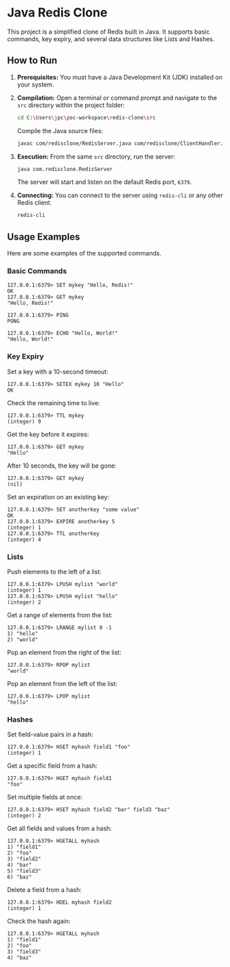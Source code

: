 # Java Redis Clone

This project is a simplified clone of Redis built in Java. It supports basic commands, key expiry, and several data structures like Lists and Hashes.

## How to Run

1.  **Prerequisites:** You must have a Java Development Kit (JDK) installed on your system.

2.  **Compilation:** Open a terminal or command prompt and navigate to the `src` directory within the project folder:
    ```sh
    cd C:\Users\jpc\poc-workspace\redis-clone\src
    ```
    Compile the Java source files:
    ```sh
    javac com/redisclone/RedisServer.java com/redisclone/ClientHandler.java com/redisclone/RedisObject.java
    ```

3.  **Execution:** From the same `src` directory, run the server:
    ```sh
    java com.redisclone.RedisServer
    ```
    The server will start and listen on the default Redis port, `6379`.

4.  **Connecting:** You can connect to the server using `redis-cli` or any other Redis client.
    ```sh
    redis-cli
    ```

## Usage Examples

Here are some examples of the supported commands.

### Basic Commands

```
127.0.0.1:6379> SET mykey "Hello, Redis!"
OK
127.0.0.1:6379> GET mykey
"Hello, Redis!"

127.0.0.1:6379> PING
PONG

127.0.0.1:6379> ECHO "Hello, World!"
"Hello, World!"
```

### Key Expiry

Set a key with a 10-second timeout:
```
127.0.0.1:6379> SETEX mykey 10 "Hello"
OK
```

Check the remaining time to live:
```
127.0.0.1:6379> TTL mykey
(integer) 9
```

Get the key before it expires:
```
127.0.0.1:6379> GET mykey
"Hello"
```

After 10 seconds, the key will be gone:
```
127.0.0.1:6379> GET mykey
(nil)
```

Set an expiration on an existing key:
```
127.0.0.1:6379> SET anotherkey "some value"
OK
127.0.0.1:6379> EXPIRE anotherkey 5
(integer) 1
127.0.0.1:6379> TTL anotherkey
(integer) 4
```

### Lists

Push elements to the left of a list:
```
127.0.0.1:6379> LPUSH mylist "world"
(integer) 1
127.0.0.1:6379> LPUSH mylist "hello"
(integer) 2
```

Get a range of elements from the list:
```
127.0.0.1:6379> LRANGE mylist 0 -1
1) "hello"
2) "world"
```

Pop an element from the right of the list:
```
127.0.0.1:6379> RPOP mylist
"world"
```

Pop an element from the left of the list:
```
127.0.0.1:6379> LPOP mylist
"hello"
```

### Hashes

Set field-value pairs in a hash:
```
127.0.0.1:6379> HSET myhash field1 "foo"
(integer) 1
```

Get a specific field from a hash:
```
127.0.0.1:6379> HGET myhash field1
"foo"
```

Set multiple fields at once:
```
127.0.0.1:6379> HSET myhash field2 "bar" field3 "baz"
(integer) 2
```

Get all fields and values from a hash:
```
127.0.0.1:6379> HGETALL myhash
1) "field1"
2) "foo"
3) "field2"
4) "bar"
5) "field3"
6) "baz"
```

Delete a field from a hash:
```
127.0.0.1:6379> HDEL myhash field2
(integer) 1
```

Check the hash again:
```
127.0.0.1:6379> HGETALL myhash
1) "field1"
2) "foo"
3) "field3"
4) "baz"
```
